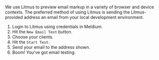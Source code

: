 We use Litmus to preview email markup in a variety of browser and device contexts. The preferred method of using Litmus is sending the Litmus-provided address an email from your local development environment.

1. Login to Litmus using credentials in Meldium.
1. Hit the `New Email Test` button.
1. Choose your clients.
1. Hit the `Start Test`.
1. Send your email to the address shown.
1. Boom! You've got email testing.
